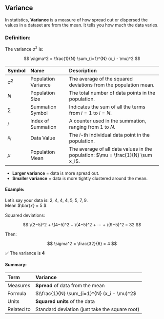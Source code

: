 ## Variance
In statistics, **Variance** is a measure of how spread out or dispersed the values in a dataset are from the mean. It tells you how much the data varies.

### Definition:
The variance $\sigma^2$ is:  

$$
\sigma^2 = \frac{1}{N} \sum_{i=1}^{N} (x_i - \mu)^2
$$  

| Symbol     | Name                | Description                                                                     |
| :--------- | :------------------ | :------------------------------------------------------------------------------ |
| $\sigma^2$ | Population Variance | The average of the squared deviations from the population mean.                 |
| $N$        | Population Size     | The total number of data points in the population.                              |
| $\sum$     | Summation Symbol    | Indicates the sum of all the terms from $i = 1$ to $i = N$.                     |
| $i$        | Index of Summation  | A counter used in the summation, ranging from 1 to $N$.                         |
| $x_i$      | Data Value          | The $i$-th individual data point in the population.                             |
| $\mu$      | Population Mean     | The average of all data values in the population: $\mu = \frac{1}{N} \sum x_i$. |

- **Larger variance** = data is more spread out.
- **Smaller variance** = data is more tightly clustered around the mean.

#### Example:
Let’s say your data is: 2, 4, 4, 4, 5, 5, 7, 9.  
Mean $\bar{𝑥} = 5 $  

Squared deviations:  

$$
\(2−5)^2 + \(4−5)^2 + \(4−5)^2 + ⋯ + \(9−5)^2 = 32
$$  

Then:  

$$
\sigma^2 = \frac{32}{8} = 4
$$  

✅ The variance is **4**

#### Summary:
| Term       | Variance                                       |
| :--------- | :--------------------------------------------- |
| Measures   | **Spread** of data from the mean               |
| Formula    | $\\frac{1}{N} \sum_{i=1}^{N} (x_i - \mu)^2$    |
| Units      | **Squared units** of the data                  |
| Related to | Standard deviation (just take the square root) |






